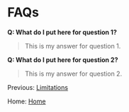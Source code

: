 # FAQs

**Q: What do I put here for question 1?**
> This is my answer for question 1.

**Q: What do I put here for question 2?**
> This is my answer for question 2.

Previous: [Limitations](limitations.md)

Home: [Home](index.md)
